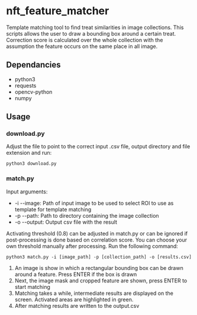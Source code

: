 # nft_feature_matcher
Template matching tool to find treat similarities in image collections. This scripts allows the user to draw a bounding box around a certain treat. Correction score is calculated over the whole collection with the assumption the feature occurs on the same place in all image.

## Dependancies

- python3
- requests
- opencv-python
- numpy

## Usage

### download.py

Adjust the file to point to the correct input .csv file, output directory and file extension and run:

`python3 download.py`

### match.py

Input arguments:

- -i --image: Path of input image to be used to select ROI to use as template for template matching
- -p --path: Path to directory containing the image collection
- -o --output: Output csv file with the result

Activating threshold (0.8) can be adjusted in match.py or can be ignored if post-processing is done based on correlation score. You can choose your own threshold manually after processing. Run the following command:

`python3 match.py -i [image_path] -p [collection_path] -o [results.csv]`

1. An image is show in which a rectangular bounding box can be drawn around a feature. Press ENTER if the box is drawn
2. Next, the image mask and cropped feature are shown, press ENTER to start matching
3. Matching takes a while, intermediate results are displayed on the screen. Activated areas are highlighted in green.
4. After matching results are written to the output.csv

